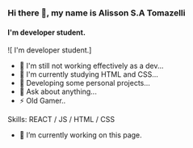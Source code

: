 ### Hi there 👋, my name is Alisson S.A Tomazelli
####  I'm developer student.
![ I'm developer student.]

- 🔭 I'm still not working effectively as a dev...
- 🌱 I'm currently studying HTML and CSS...
- 👯 Developing some personal projects...
- 💬 Ask about anything...
- ⚡ Old Gamer.. 

Skills: REACT / JS / HTML / CSS

- 🔭 I’m currently working on this page. 




